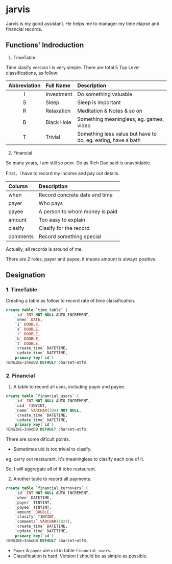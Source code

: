 # jarvis

Jarvis is my good assistant. He helps me to manager my time elapse and financial records.

## Functions' Indroduction

1. TimeTable

Time clasify version I is very simple. There are total 5 Top Level classifications, as follow:

| Abbreviation  |   Full Name   |       Description                                                 |
| :------------:|:--------------|:------------------------------------------------------------------|
|  I            | Investment    | Do something valuable                                             |
|  S            | Sleep         | Sleep is important                                                |
|  R            | Relaxation    | Meditation & Notes & so on                                        |
|  B            | Black Hole    | Something meaningless, eg. games, video                           |
|  T            | Trivial       | Something less value but have to do, eg. eating, have a bath      |


2. Financial

So many years, I am still so poor. Do as Rich Dad said is unavoidable.

First，I have to record my income and pay out details.

| Column    |   Description                                                 |
| :-------  |:--------------                                                |
| when      | Record concrete date and time                                 |
| payer     | Who pays                                                      |
| payee     | A person to whom money is paid                                |
| amount    | Too easy to explain                                           |
| clasify   | Clasify for the record                                        |
| comments  | Record something special                                      |


Actually, all records is around of me.

There are 2 roles, payer and payee, it means amount is always positive.


## Designation


### 1. TimeTable 

Creating a table as follow to record rate of time classification.

```sql
create table `time_table` (
    `id` INT NOT NULL AUTO_INCREMENT,
    `when` DATE,
    `i` DOUBLE,
    `s` DOUBLE,
    `r` DOUBLE,
    `b` DOUBLE,
    `t` DOUBLE,
    `create_time` DATETIME,
    `update_time` DATETIME,
    primary key(`id`)
)ENGINE=InnoDB DEFAULT charset=utf8;
```


### 2. Financial


1. A table to record all uses, including payer and payee.

```sql
create table `financial_users` (
    `id` INT NOT NULL AUTO_INCREMENT,
    `uid` TINYINT,
    `name` VARCHAR(100) NOT NULL,
    `create_time` DATETIME,
    `update_time` DATETIME,
    primary key(`id`)
)ENGINE=InnoDB DEFAULT charset=utf8;
```

There are some dificult points.

- Sometimes uid is too trivial to clasify.

eg. carry out restaurant. It's meaningless to clasify each one of it.

So, I will aggregate all of it tobe restaurant.



2. Another table to record all payments.

```sql
create table `financial_turnovers` (
    `id` INT NOT NULL AUTO_INCREMENT,
    `when` DATETIME,
    `payer` TINYINT,
    `payee` TINYINT,
    `amount` DOUBLE,
    `clasify` TINYINT,
    `comments` VARCHAR(1024),
    `create_time` DATETIME,
    `update_time` DATETIME,
    primary key(`id`)
)ENGINE=InnoDB DEFAULT charset=utf8;
```

- `Payer` & `payee` are `uid` in table `financial_users`.
- Classification is hard. Version I should be as simple as possible.

